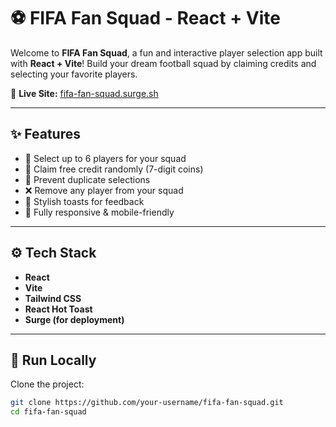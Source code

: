 # ⚽ FIFA Fan Squad - React + Vite

Welcome to **FIFA Fan Squad**, a fun and interactive player selection app built with **React + Vite**! Build your dream football squad by claiming credits and selecting your favorite players.

🚀 **Live Site:** [fifa-fan-squad.surge.sh](https://fifa-fan-squad.surge.sh)

---

## ✨ Features

- 🧠 Select up to 6 players for your squad
- 💸 Claim free credit randomly (7-digit coins)
- 🚫 Prevent duplicate selections
- ❌ Remove any player from your squad
- 🎉 Stylish toasts for feedback
- 📱 Fully responsive & mobile-friendly

---

## ⚙️ Tech Stack

- **React**
- **Vite**
- **Tailwind CSS**
- **React Hot Toast**
- **Surge (for deployment)**

---

## 🚀 Run Locally

Clone the project:

```bash
git clone https://github.com/your-username/fifa-fan-squad.git
cd fifa-fan-squad
